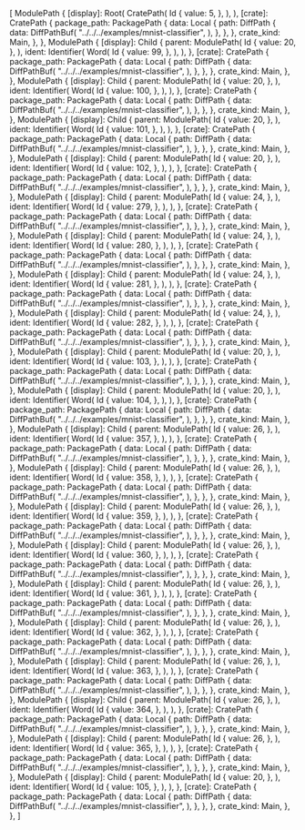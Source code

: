 [
    ModulePath {
        [display]: Root(
            CratePath(
                Id {
                    value: 5,
                },
            ),
        ),
        [crate]: CratePath {
            package_path: PackagePath {
                data: Local {
                    path: DiffPath {
                        data: DiffPathBuf(
                            "../../../examples/mnist-classifier",
                        ),
                    },
                },
            },
            crate_kind: Main,
        },
    },
    ModulePath {
        [display]: Child {
            parent: ModulePath(
                Id {
                    value: 20,
                },
            ),
            ident: Identifier(
                Word(
                    Id {
                        value: 99,
                    },
                ),
            ),
        },
        [crate]: CratePath {
            package_path: PackagePath {
                data: Local {
                    path: DiffPath {
                        data: DiffPathBuf(
                            "../../../examples/mnist-classifier",
                        ),
                    },
                },
            },
            crate_kind: Main,
        },
    },
    ModulePath {
        [display]: Child {
            parent: ModulePath(
                Id {
                    value: 20,
                },
            ),
            ident: Identifier(
                Word(
                    Id {
                        value: 100,
                    },
                ),
            ),
        },
        [crate]: CratePath {
            package_path: PackagePath {
                data: Local {
                    path: DiffPath {
                        data: DiffPathBuf(
                            "../../../examples/mnist-classifier",
                        ),
                    },
                },
            },
            crate_kind: Main,
        },
    },
    ModulePath {
        [display]: Child {
            parent: ModulePath(
                Id {
                    value: 20,
                },
            ),
            ident: Identifier(
                Word(
                    Id {
                        value: 101,
                    },
                ),
            ),
        },
        [crate]: CratePath {
            package_path: PackagePath {
                data: Local {
                    path: DiffPath {
                        data: DiffPathBuf(
                            "../../../examples/mnist-classifier",
                        ),
                    },
                },
            },
            crate_kind: Main,
        },
    },
    ModulePath {
        [display]: Child {
            parent: ModulePath(
                Id {
                    value: 20,
                },
            ),
            ident: Identifier(
                Word(
                    Id {
                        value: 102,
                    },
                ),
            ),
        },
        [crate]: CratePath {
            package_path: PackagePath {
                data: Local {
                    path: DiffPath {
                        data: DiffPathBuf(
                            "../../../examples/mnist-classifier",
                        ),
                    },
                },
            },
            crate_kind: Main,
        },
    },
    ModulePath {
        [display]: Child {
            parent: ModulePath(
                Id {
                    value: 24,
                },
            ),
            ident: Identifier(
                Word(
                    Id {
                        value: 279,
                    },
                ),
            ),
        },
        [crate]: CratePath {
            package_path: PackagePath {
                data: Local {
                    path: DiffPath {
                        data: DiffPathBuf(
                            "../../../examples/mnist-classifier",
                        ),
                    },
                },
            },
            crate_kind: Main,
        },
    },
    ModulePath {
        [display]: Child {
            parent: ModulePath(
                Id {
                    value: 24,
                },
            ),
            ident: Identifier(
                Word(
                    Id {
                        value: 280,
                    },
                ),
            ),
        },
        [crate]: CratePath {
            package_path: PackagePath {
                data: Local {
                    path: DiffPath {
                        data: DiffPathBuf(
                            "../../../examples/mnist-classifier",
                        ),
                    },
                },
            },
            crate_kind: Main,
        },
    },
    ModulePath {
        [display]: Child {
            parent: ModulePath(
                Id {
                    value: 24,
                },
            ),
            ident: Identifier(
                Word(
                    Id {
                        value: 281,
                    },
                ),
            ),
        },
        [crate]: CratePath {
            package_path: PackagePath {
                data: Local {
                    path: DiffPath {
                        data: DiffPathBuf(
                            "../../../examples/mnist-classifier",
                        ),
                    },
                },
            },
            crate_kind: Main,
        },
    },
    ModulePath {
        [display]: Child {
            parent: ModulePath(
                Id {
                    value: 24,
                },
            ),
            ident: Identifier(
                Word(
                    Id {
                        value: 282,
                    },
                ),
            ),
        },
        [crate]: CratePath {
            package_path: PackagePath {
                data: Local {
                    path: DiffPath {
                        data: DiffPathBuf(
                            "../../../examples/mnist-classifier",
                        ),
                    },
                },
            },
            crate_kind: Main,
        },
    },
    ModulePath {
        [display]: Child {
            parent: ModulePath(
                Id {
                    value: 20,
                },
            ),
            ident: Identifier(
                Word(
                    Id {
                        value: 103,
                    },
                ),
            ),
        },
        [crate]: CratePath {
            package_path: PackagePath {
                data: Local {
                    path: DiffPath {
                        data: DiffPathBuf(
                            "../../../examples/mnist-classifier",
                        ),
                    },
                },
            },
            crate_kind: Main,
        },
    },
    ModulePath {
        [display]: Child {
            parent: ModulePath(
                Id {
                    value: 20,
                },
            ),
            ident: Identifier(
                Word(
                    Id {
                        value: 104,
                    },
                ),
            ),
        },
        [crate]: CratePath {
            package_path: PackagePath {
                data: Local {
                    path: DiffPath {
                        data: DiffPathBuf(
                            "../../../examples/mnist-classifier",
                        ),
                    },
                },
            },
            crate_kind: Main,
        },
    },
    ModulePath {
        [display]: Child {
            parent: ModulePath(
                Id {
                    value: 26,
                },
            ),
            ident: Identifier(
                Word(
                    Id {
                        value: 357,
                    },
                ),
            ),
        },
        [crate]: CratePath {
            package_path: PackagePath {
                data: Local {
                    path: DiffPath {
                        data: DiffPathBuf(
                            "../../../examples/mnist-classifier",
                        ),
                    },
                },
            },
            crate_kind: Main,
        },
    },
    ModulePath {
        [display]: Child {
            parent: ModulePath(
                Id {
                    value: 26,
                },
            ),
            ident: Identifier(
                Word(
                    Id {
                        value: 358,
                    },
                ),
            ),
        },
        [crate]: CratePath {
            package_path: PackagePath {
                data: Local {
                    path: DiffPath {
                        data: DiffPathBuf(
                            "../../../examples/mnist-classifier",
                        ),
                    },
                },
            },
            crate_kind: Main,
        },
    },
    ModulePath {
        [display]: Child {
            parent: ModulePath(
                Id {
                    value: 26,
                },
            ),
            ident: Identifier(
                Word(
                    Id {
                        value: 359,
                    },
                ),
            ),
        },
        [crate]: CratePath {
            package_path: PackagePath {
                data: Local {
                    path: DiffPath {
                        data: DiffPathBuf(
                            "../../../examples/mnist-classifier",
                        ),
                    },
                },
            },
            crate_kind: Main,
        },
    },
    ModulePath {
        [display]: Child {
            parent: ModulePath(
                Id {
                    value: 26,
                },
            ),
            ident: Identifier(
                Word(
                    Id {
                        value: 360,
                    },
                ),
            ),
        },
        [crate]: CratePath {
            package_path: PackagePath {
                data: Local {
                    path: DiffPath {
                        data: DiffPathBuf(
                            "../../../examples/mnist-classifier",
                        ),
                    },
                },
            },
            crate_kind: Main,
        },
    },
    ModulePath {
        [display]: Child {
            parent: ModulePath(
                Id {
                    value: 26,
                },
            ),
            ident: Identifier(
                Word(
                    Id {
                        value: 361,
                    },
                ),
            ),
        },
        [crate]: CratePath {
            package_path: PackagePath {
                data: Local {
                    path: DiffPath {
                        data: DiffPathBuf(
                            "../../../examples/mnist-classifier",
                        ),
                    },
                },
            },
            crate_kind: Main,
        },
    },
    ModulePath {
        [display]: Child {
            parent: ModulePath(
                Id {
                    value: 26,
                },
            ),
            ident: Identifier(
                Word(
                    Id {
                        value: 362,
                    },
                ),
            ),
        },
        [crate]: CratePath {
            package_path: PackagePath {
                data: Local {
                    path: DiffPath {
                        data: DiffPathBuf(
                            "../../../examples/mnist-classifier",
                        ),
                    },
                },
            },
            crate_kind: Main,
        },
    },
    ModulePath {
        [display]: Child {
            parent: ModulePath(
                Id {
                    value: 26,
                },
            ),
            ident: Identifier(
                Word(
                    Id {
                        value: 363,
                    },
                ),
            ),
        },
        [crate]: CratePath {
            package_path: PackagePath {
                data: Local {
                    path: DiffPath {
                        data: DiffPathBuf(
                            "../../../examples/mnist-classifier",
                        ),
                    },
                },
            },
            crate_kind: Main,
        },
    },
    ModulePath {
        [display]: Child {
            parent: ModulePath(
                Id {
                    value: 26,
                },
            ),
            ident: Identifier(
                Word(
                    Id {
                        value: 364,
                    },
                ),
            ),
        },
        [crate]: CratePath {
            package_path: PackagePath {
                data: Local {
                    path: DiffPath {
                        data: DiffPathBuf(
                            "../../../examples/mnist-classifier",
                        ),
                    },
                },
            },
            crate_kind: Main,
        },
    },
    ModulePath {
        [display]: Child {
            parent: ModulePath(
                Id {
                    value: 26,
                },
            ),
            ident: Identifier(
                Word(
                    Id {
                        value: 365,
                    },
                ),
            ),
        },
        [crate]: CratePath {
            package_path: PackagePath {
                data: Local {
                    path: DiffPath {
                        data: DiffPathBuf(
                            "../../../examples/mnist-classifier",
                        ),
                    },
                },
            },
            crate_kind: Main,
        },
    },
    ModulePath {
        [display]: Child {
            parent: ModulePath(
                Id {
                    value: 20,
                },
            ),
            ident: Identifier(
                Word(
                    Id {
                        value: 105,
                    },
                ),
            ),
        },
        [crate]: CratePath {
            package_path: PackagePath {
                data: Local {
                    path: DiffPath {
                        data: DiffPathBuf(
                            "../../../examples/mnist-classifier",
                        ),
                    },
                },
            },
            crate_kind: Main,
        },
    },
]